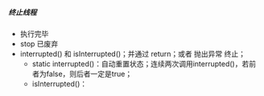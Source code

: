 ##### 终止线程

- 执行完毕
- stop 已废弃
- interrupted()  和 isInterrupted()；并通过 return；或者 抛出异常 终止；
    - static interrupted()：自动重置状态；连续两次调用interrupted()，若前者为false，则后者一定是true；
    - isInterrupted()：



